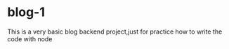 # blog-1
This is a very basic blog backend project,just for practice how to write the code with node

